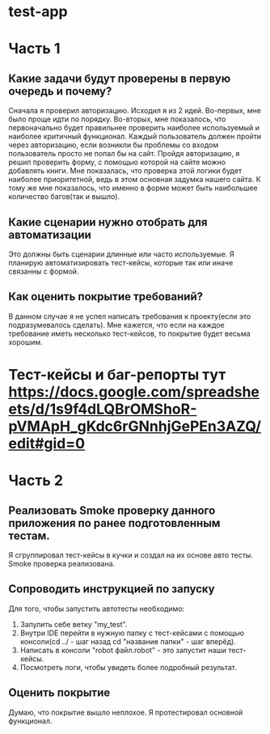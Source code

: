 # test-app

# Часть 1
## Какие задачи будут проверены в первую очередь и почему?
Сначала я проверил авторизацию. Исходил я из 2 идей. Во-первых, мне было проще идти по порядку. Во-вторых, мне показалось, что первоначально будет правильнее проверить наиболее используемый и наиболее критичный функционал. Каждый пользователь должен пройти через авторизацию, если возникли бы проблемы со входом пользователь просто не попал бы на сайт. Пройдя авторизацию, я решил проверить форму, с помощью которой на сайте можно добавлять книги. Мне показалась, что проверка этой логики будет наиболее приоритетной, ведь в этом основная задумка нашего сайта. К тому же мне показалось, что именно в форме может быть наибольшее количество багов(так и вышло).


## Какие сценарии нужно отобрать для автоматизации
Это должны быть сценарии длинные или часто используемые. Я планирую автоматизировать тест-кейсы, которые так или иначе связанны с формой. 


## Как оценить покрытие требований?
В данном случае я не успел написать требования к проекту(если это подразумевалось сделать). Мне кажется, что если на каждое требование иметь несколько тест-кейсов, то покрытие будет весьма хорошим.

# Тест-кейсы и баг-репорты тут https://docs.google.com/spreadsheets/d/1s9f4dLQBrOMShoR-pVMApH_gKdc6rGNnhjGePEn3AZQ/edit#gid=0



# Часть 2
## Реализовать Smoke проверку данного приложения по ранее подготовленным тестам.
Я сгруппировал тест-кейсы в кучки и создал на их основе авто тесты. Smoke проверка реализована.

## Сопроводить инструкцией по запуску
Для того, чтобы запустить автотесты необходимо:
1. Запулить себе ветку "my_test".
2. Внутри IDE перейти в нужную папку с тест-кейсами с помощью консоли(cd ../ - шаг назад  cd "название папки" - шаг вперёд).
3. Написать в консоли "robot файл.robot" - это запустит наши тест-кейсы.
4. Посмотреть логи, чтобы увидеть более подробный результат.

## Оценить покрытие
Думаю, что покрытие вышло неплохое. Я протестировал основной функционал.
